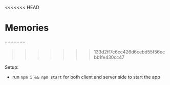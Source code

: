 <<<<<<< HEAD
# Memories
=======
>>>>>>> 133d2ff7c6cc426d6cebd55f56ecbb1fe430cc47

Setup:
- run ```npm i && npm start``` for both client and server side to start the app
